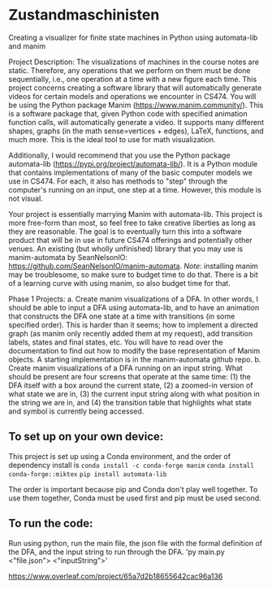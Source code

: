 # Zustandmaschinisten
Creating a visualizer for finite state machines in Python using automata-lib and manim

Project Description: The visualizations of machines in the course notes are static. Therefore, any operations that we perform on them must be done sequentially, i.e., one operation at a time with a new figure each time. This project concerns creating a software library that will automatically generate videos for certain models and operations we encounter in CS474. You will be using the Python package Manim (https://www.manim.community/). This is a software package that, given Python code with specified animation function calls, will automatically generate a video. It supports many different shapes, graphs (in the math sense=vertices + edges), LaTeX, functions, and much more. This is the ideal tool to use for math visualization. 

Additionally, I would recommend that you use the Python package automata-lib (https://pypi.org/project/automata-lib/). It is a Python module that contains implementations of many of the basic computer models we use in CS474. For each, it also has methods to "step" through the computer's running on an input, one step at a time. However, this module is not visual.

Your project is essentially marrying Manim with automata-lib. This project is more free-form than most, so feel free to take creative liberties as long as they are reasonable. The goal is to eventually turn this into a software product that will be in use in future CS474 offerings and potentially other venues. An existing (but wholly unfinished) library that you may use is manim-automata by SeanNelsonIO: https://github.com/SeanNelsonIO/manim-automata. *Note*: installing manim may be troublesome, so make sure to budget time to do that. There is a bit of a learning curve with using manim, so also budget time for that. 

Phase 1 Projects:
a. Create manim visualizations of a DFA. In other words, I should be able to input a DFA using automata-lib, and to have an animation that constructs the DFA one state at a time with transitions (in some specified order). This is harder than it seems; how to implement a directed graph (as manim only recently added them at my request), add transition labels, states and final states, etc. You will have to read over the documentation to find out how to modify the base representation of Manim objects. A starting implementation is in the manim-automata github repo.
b. Create manim visualizations of a DFA running on an input string. What should be present are four screens that operate at the same time: (1) the DFA itself with a box around the current state, (2) a zoomed-in version of what state we are in, (3) the current input string along with what position in the string we are in, and (4) the transition table that highlights what state and symbol is currently being accessed.

## To set up on your own device:
This project is set up using a Conda environment, and the order of dependency install is
`conda install -c conda-forge manim`
`conda install conda-forge::miktex`
`pip install automata-lib`

The order is important because pip and Conda don't play well together. To use them together, Conda must be used first and pip must be used second.


## To run the code:
Run using python, run the main file, the json file with the formal definition of the DFA, and the input string to run through the DFA.
'py main.py <"file.json"> <"inputString">'















https://www.overleaf.com/project/65a7d2b18655642cac96a136
